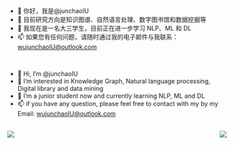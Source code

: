 - 👋 你好，我是@junchaoIU
- 👀 目前研究方向是知识图谱、自然语言处理、数字图书馆和数据挖掘等
- 🌱 我现在是一名大三学生，目前正在进一步学习 NLP、ML 和 DL
- 📫 如果您有任何问题，请随时通过我的电子邮件与我联系：wujunchaoIU@outlook.com
<br/>

- 👋 Hi, I’m @junchaoIU
- 👀 I’m interested in Knowledge Graph, Natural language processing, Digital library and data mining
- 🌱 I’m a junior student now and currently learning NLP, ML and DL
- 📫 if you have any question, please feel free to contact with my by my Email: wujunchaoIU@outlook.com
<br/>

<img align="left" src="https://github-readme-stats.vercel.app/api?username=junchaoIU&show_icons=true&theme=tokyonight" />
<img align="right" src="https://github-readme-stats.vercel.app/api/top-langs/?username=junchaoIU&layout=compact&show_icons=true&theme=tokyonight" />

